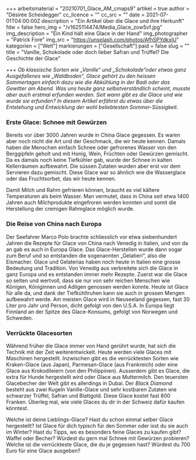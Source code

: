 +++
arbeitsmaterial = "20210701_Glace_AM_cmaps9"
artikel = true
author = "Désirée Scheidegger"
cc_licence = ""
cc_src = ""
date = 2021-07-01T04:00:00Z
description = "Ein Artikel über die Glace und ihre Herkunft"
fdw = false
hero_img = "/v1625114474/Media_Glace_zow5vf.jpg"
img_description = "Ein Kind hält eine Glace in der Hand"
img_photographer = "Patrick Fore"
img_src = "https://unsplash.com/photos/AfhSPYdkxiU"
kategorien = ["Welt"]
markierungen = ["Gesellschaft"]
paid = false
slug = ""
title = "Vanille, Schokolade oder doch lieber Safran und Trüffel? Die Geschichte der Glace"

+++
_Ob klassische Sorten wie „Vanille“ und „Schokolade“oder etwas ganz Ausgefallenes wie „Waldboden“, Glace gehört zu den heissen Sommertagen einfach dazu wie die Abkühlung in der Badi oder das Gewitter am Abend. Was uns heute ganz selbstverständlich scheint, musste aber auch erstmal erfunden werden. Seit wann gibt es die Glace und wie wurde sie erfunden? In diesem Artikel erfährst du etwas über die Entstehung und Entwicklung der wohl beliebtesten Sommer-Süssigkeit._

### Erste Glace: Schnee mit Gewürzen

Bereits vor über 3000 Jahren wurde in China Glace gegessen. Es waren aber noch nicht die Art und der Geschmack, die wir heute kennen. Damals haben die Menschen einfach Schnee oder gefrorenes Wasser von den Berggipfeln geholt und mit Honig, Wein, Früchten oder Gewürzen gemischt. Da es damals noch keine Tiefkühler gab, wurde der Schnee in kalten Kellerräumen aufbewahrt. Die süssen Zutaten wurden aber erst vor dem Servieren dazu gemischt. Diese Glace war so ähnlich wie die Wasserglace oder das Fruchtsorbet, das wir heute kennen.

Damit Milch und Rahm gefrieren können, braucht es viel kältere Temperaturen als beim Wasser. Man vermutet, dass in China seit etwa 1400 Jahren auch Milchprodukte eingefroren werden konnten und somit die Herstellung der cremigen Rahmglace möglich wurde.

### Die Reise von China nach Europa

Der Seefahrer Marco Polo brachte schliesslich vor etwa siebenhundert Jahren die Rezepte für Glace von China nach Venedig in Italien, und von da an gab es auch in Europa Glace. Das Glace-Herstellen wurde dann sogar zum Beruf und so entstanden die sogenannten „Gelatieri“, also die Eismacher. Glace und Gelaterias haben noch heute in Italien eine grosse Bedeutung und Tradition. Von Venedig aus verbreitete sich die Glace in ganz Europa und es entstanden immer mehr Rezepte. Zuerst war die Glace so selten und wertvoll, dass sie nur von sehr reichen Menschen wie Königen, Königinnen und Adligen genossen werden konnte. Heute ist Glace für alle da, und dank der Tiefkühltruhen kann sie auch in grossen Mengen aufbewahrt werde. Am meisten Glace wird in Neuseeland gegessen, fast 30 Liter pro Jahr und Person, dicht gefolgt von den U.S.A. In Europa liegt Finnland an der Spitze des Glace-Konsums, gefolgt von Norwegen und Schweden.

### Verrückte Glacesorten

Während früher die Glace immer von Hand gerührt wurde, hat sich die Technik mit der Zeit weiterentwickelt. Heute werden viele Glaces mit Maschinen hergestellt. Inzwischen gibt es die verrücktesten Sorten wie Kraken-Glace (aus Japan), Parmesan-Glace (aus Frankreich) oder eine Glace aus Krokodileiern (von den Philippinen). Ausserdem gibt es Glace, die extra für Hunde hergestellt wird oder Glace aus Muttermilch. Den teuersten Glacebecher der Welt gibt es allerdings in Dubai. Der _Black Diamond_ besteht aus zwei Kugeln Vanille-Glace und sehr kostbaren Zutaten wie schwarzer Trüffel, Safran und Blattgold. Diese Glace kostet fast 800 Franken. Überleg mal, wie viele Glaces du dir in der Schweiz dafür kaufen könntest.

Welche ist deine Lieblings-Glace? Hast du schon einmal selber Glace hergestellt? Ist Glace für dich typisch für den Sommer oder isst du sie auch im Winter? Hast du Tipps, wo es besonders feine Glaces zu kaufen gibt? Waffel oder Becher? Würdest du gern mal Schnee mit Gewürzen probieren? Welche ist die verrückteste Glace, die du je gegessen hast? Würdest du 700 Euro für eine Glace ausgeben?
